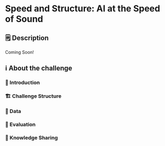 # Speed and Structure: AI at the Speed of Sound


## 🗒️ Description
Coming Soon!

## ℹ About the challenge

### 🙋 Introduction

### 🏗️ Challenge Structure

### 💽 Data

### 📏 Evaluation

### 👏 Knowledge Sharing